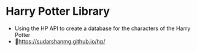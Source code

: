 # Harry Potter Library
- Using the HP API to create a database for the characters of the Harry Potter
- 🔗https://sudarshanmg.github.io/hp/

